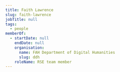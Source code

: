 ```yaml
---
title: Faith Lawrence
slug: faith-lawrence
jobTitle: null
tags:
  - people
memberOf:
  - startDate: null
    endDate: null
    organisation:
      name: FAH Department of Digital Humanities
      slug: ddh
    roleName: RSE team member
---
```

